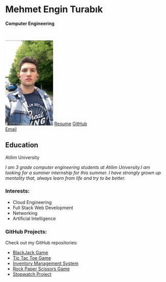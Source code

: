 # Mehmet Engin Turabık
__Computer Engineering__

<br>


<img src="engin.jpg" alt="My Photo" style="max-width:150px; height:auto;"> [Resume](MehmetEnginTurabikResume%20(1).pdf) 
[GitHub](https://github.com/enginnturabik)  
[Email](mailto:engin.turabik43@gmail.com)
## Education
Atilim University

*I am 3 grade computer engineering students at Atilim University.I am looking for a summer internship for this summer. I have strongly grown up mentality that, always learn from life and try to be better.*

### Interests:
- Cloud Engineering
- Full Stack Web Development
- Networking
- Artificial Intelligence


### GitHub Projects:
Check out my GitHub repositories:
- [BlackJack Game](https://github.com/enginnturabik/BlackJack-game-JS)
- [Tic Tac Toe Game](https://github.com/enginnturabik/tic-tac-toe-game)
- [Inventory Management System](https://github.com/enginnturabik/my-database-project)
- [Rock Paper Scissors Game](https://github.com/enginnturabik/rock_paper_scissors)
- [Stopwatch Project](https://github.com/enginnturabik/stopwatch_project)

